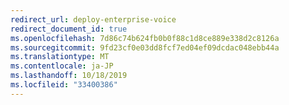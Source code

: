 ```yaml
---
redirect_url: deploy-enterprise-voice
redirect_document_id: true
ms.openlocfilehash: 7d86c74b624fb0b0f88c1d8ce889e338d2c8126a
ms.sourcegitcommit: 9fd23cf0e03dd8fcf7ed04ef09dcdac048ebb44a
ms.translationtype: MT
ms.contentlocale: ja-JP
ms.lasthandoff: 10/18/2019
ms.locfileid: "33400386"
---
```

